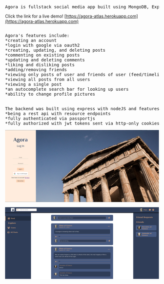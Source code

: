 <pre>
Agora is fullstack social media app built using MongoDB, Express, React, and NodeJS!
</pre>

Click the link for a live demo!
[https://agora-atlas.herokuapp.com](https://agora-atlas.herokuapp.com)
<pre>

Agora's features include:
*creating an account
*login with google via oauth2
*creating, updating, and deleting posts 
*commenting on existing posts
*updating and deleting comments
*liking and disliking posts
*adding/removing friends
*viewing only posts of user and friends of user (feed/timeline)
*viewing all posts from all users
*viewing a single post
*an autocomplete search bar for looking up users
*ability to change profile pictures


The backend was built using express with nodeJS and features:
*being a rest api with resource endpoints
*fully authenticated via passportjs
*fully authorized with jwt tokens sent via http-only cookies
</pre>

![](githubImages/agora-screenshot.png)

![](githubImages/agora-feed.png)
